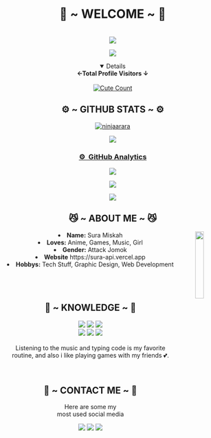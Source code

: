 <body>
  <center>
<h1 align="center"> 💖 ~ WELCOME ~ 💖 </h1>
<br>
<!--<p align="center">
  <p align="center">
    <a href="https://sura-api.vercel.app/">
        <img
            src="https://readme-typing-svg.herokuapp.com?size=13&width=275&lines=Selamat+Datang+Di+Github+ninjaarara"
            alt="ninjaarara"
        />
    </a>
</p>-->
<a href="https://github.com/ninjaarara"><img src="https://c.tenor.com/n8X8R46rIk0AAAAd/kanna.gif" />
</p>
  <a href="https://github.com/ninjaarara"><img src="https://cardivo.vercel.app/api?name=Ryzen&description=Hi,%20Im%20Shirokami%20Ryzen%20and%20i%20love%20watching%20Anime&image=https://telegra.ph/file/a7ac2b46f82ef7ea083f9.jpg/revision/latest?cb=20200606024545&usqp=CAU&usqp=CAU&backgroundColor=%23ecf0f1&instagram=ryzen_vermillion&github=ninjaarara&pattern=leaf&colorPattern=%23eaeaea" /><a>
</p>

<details open align="center">
<summary><b>←Total Profile Visitors ↓</b></summary>
<br>
<a href="https://www.instagram.com/fatih_frdaus"><img alt="Cute Count" src="https://count.getloli.com/get/@ninjaarara?theme=rule34"/></a>
</details>
</div>

<!--[![An image of @ninjaarara's Holopin badges, which is a link to view their full Holopin profile](https://holopin.me/ninjaarara)](https://holopin.io/@ninjaarara)-->
    
<h2 align="center"> ⚙️ ~ GITHUB STATS ~ ⚙️ </h2>

<div align="center">
<a href="https://github.com/ninjaarara"><p><img src="https://github-readme-stats.vercel.app/api/top-langs?username=ninjaarara&show_icons=true&locale=en&layout=compact" alt="ninjaarara" /></p>
<a href="https://github.com/ninjaarara">
  
  ![](https://github-profile-summary-cards.vercel.app/api/cards/profile-details?username=ninjaarara&theme=monokai)
</div>

### ⚙ &nbsp;GitHub Analytics

<p align="center">
  <a href="https://github.com/ninjaarara"><img src="https://github-readme-stats.vercel.app/api?username=ninjaarara&theme=tokyonight&show_icons=true" /></a>
</p>

<p align="center">
  <a href="https://github.com/ninjaarara"><img src="https://github-readme-streak-stats.herokuapp.com/?user=ninjaarara&theme=tokyonight&hide_border=false&properties=background&border=%239611C5FF" /><a>
</p>
  
<p align="center">
  <a href="https://github.com/ninjaarara"><img src="https://github-profile-trophy.vercel.app/?username=ninjaarara&theme=radical&margin-w=20&no-bg=true&no-frame=false" /><a>
</p>
    
<div>
<h2 align="center"> 😼 ~ ABOUT ME ~ 😼 </h2>
  <div align="center">
<img src="https://i.pinimg.com/originals/5c/d2/90/5cd2906d33a3f83dc5136885da7f34ed.gif" align="right" width="20%">
  </div>
<li>
 <b>Name:</b> Sura Miskah
</li>
<li>
<b>Loves:</b> Anime, Games, Music, Girl
</li>
<li>
<b>Gender:</b> Attack Jomok
</li>
<li>
<b>Website</b> https://sura-api.vercel.app
</li>
<li>
<b>Hobbys:</b> Tech Stuff, Graphic Design, Web Development
</li>

<br>
<br>
<br>

</div>
<div>
<h2 align="center"> 📇 ~ KNOWLEDGE ~ 📇 </h2>

<p align="center">
    <img src="https://img.shields.io/badge/adobe%20photoshop%20-%2331A8FF.svg?&style=for-the-badge&logo=adobe%20photoshop&logoColor=white"/>
    <img src="https://img.shields.io/badge/html5%20-%23E34F26.svg?&style=for-the-badge&logo=html5&logoColor=white"/>
    <img src="https://img.shields.io/badge/css3%20-%231572B6.svg?&style=for-the-badge&logo=css3&logoColor=white"/>
<br>
    <img src="https://img.shields.io/badge/node.js%20-%2343853D.svg?&style=for-the-badge&logo=node.js&logoColor=white"/>
    <img src="https://img.shields.io/badge/javascript%20-%23323330.svg?&style=for-the-badge&logo=javascript&logoColor=%23F7DF1E"/>
    <img src="https://img.shields.io/badge/git%20-%23F05033.svg?&style=for-the-badge&logo=git&logoColor=white"/>
<br>
<br>
Listening to the music and typing code is my favorite routine, and also i like playing games with my friends 💕.
</p>
<br>
<h2 align="center"> 📝 ~ CONTACT ME ~ 📝 </h2>

<p align="center">Here are some my <br>
most used social media</p>

<p align="center">
<a href="https://www.facebook.com/Nao.Tomori.UwU" target="_blank"><img src="https://img.shields.io/badge/-Sura-blue?&style=for-the-badge&logo=Facebook&logoColor=white"/></a>
<a href="https://www.instagram.com/ryzen_vermillion" target="_blank"><img src="https://img.shields.io/badge/-Ryzen_Vermillion-lightgrey?&style=for-the-badge&logo=Instagram&logoColor=white"/></a>
<a href="https://www.youtube.com/c/akiraid" target="_blank"><img src="https://img.shields.io/badge/-Akira%20ID-red?&style=for-the-badge&logo=Youtube&logoColor=white"/></a>
</p>
</div>
</center>
</body>
